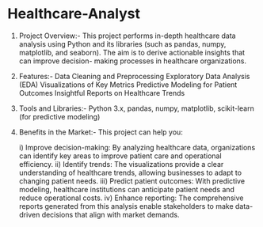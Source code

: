 # Healthcare-Analyst

1) Project Overview:-
      This project performs in-depth healthcare data analysis using Python and its libraries (such as pandas, numpy, matplotlib, and seaborn). The aim is to derive actionable insights that can improve decision-          making processes in healthcare organizations.

2) Features:-
      Data Cleaning and Preprocessing
      Exploratory Data Analysis (EDA)
      Visualizations of Key Metrics
      Predictive Modeling for Patient Outcomes
      Insightful Reports on Healthcare Trends
   
3) Tools and Libraries:-
      Python 3.x,
      pandas,
      numpy,
      matplotlib,
      scikit-learn (for predictive modeling)

4) Benefits in the Market:-
    This project can help you:

      i) Improve decision-making: By analyzing healthcare data, organizations can identify key areas to improve patient care and operational efficiency.
      ii) Identify trends: The visualizations provide a clear understanding of healthcare trends, allowing businesses to adapt to changing patient needs.
      iii) Predict patient outcomes: With predictive modeling, healthcare institutions can anticipate patient needs and reduce operational costs.
      iv) Enhance reporting: The comprehensive reports generated from this analysis enable stakeholders to make data-driven decisions that align with market demands.
